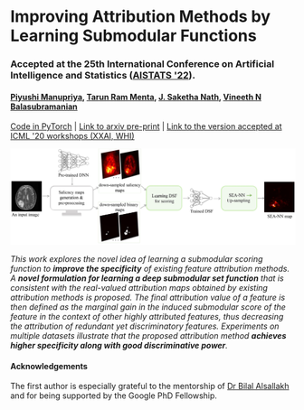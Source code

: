 # Improving Attribution Methods by Learning Submodular Functions 
### Accepted at the 25th International Conference on Artificial Intelligence and Statistics ([AISTATS '22](https://aistats.org/aistats2022/cfp.html)). 
#### [Piyushi Manupriya](https://piyushi-0.github.io), [Tarun Ram Menta](https://github.com/peppermenta), [J. Saketha Nath](https://www.iith.ac.in/~saketha/), [Vineeth N Balasubramanian](https://www.iith.ac.in/~vineethnb/index.html)

[Code in PyTorch](https://github.com/Piyushi-0/SEA-NN) | [Link to arxiv pre-print](https://arxiv.org/pdf/2104.09073.pdf) | [Link to the version accepted at ICML '20 workshops (XXAI, WHI)](http://interpretable-ml.org/icml2020workshop/pdf/29.pdf)

<img src="docs/SEA-NN.jpg">

*This work explores the novel idea of learning a submodular scoring function to **improve the specificity** of existing feature attribution methods. A **novel formulation for  learning a deep submodular set function** that is consistent with the real-valued attribution maps obtained by existing attribution methods is proposed. The final attribution    value of a feature is then defined as the marginal gain in the induced submodular score of the feature in the context of other highly attributed features, thus decreasing the  attribution of redundant yet discriminatory features. Experiments on multiple datasets illustrate that the proposed attribution method **achieves higher specificity along with   good discriminative power**.*

#### Acknowledgements
The first author is especially grateful to the mentorship of [Dr Bilal Alsallakh](https://scholar.google.com/citations?user=0TZaxxwAAAAJ&hl=en&oi=ao) and for being supported by the Google PhD Fellowship.
